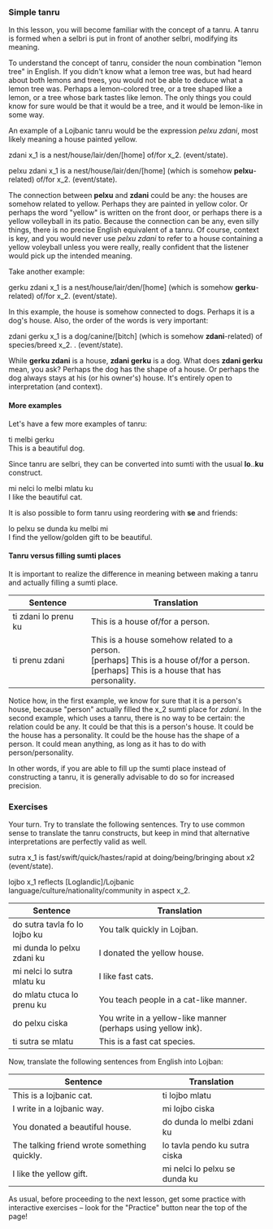 <!--
### Transforming selbri
-->

<!--
The simplest type of selbri are those formed by a single word, such as the selbri _tavla_ inside the bridi _mi tavla do_.
In the previous lesson, you learned how to derive slightly more complex tanru using the words _se_, _te_, _ve_ and _re_.
In this lesson, you will learn yet another type of transformation: tanru.
-->


<!--
(there is no earlier lesson about brivla)

### Selbri and Brivla

Let's focus more in the selbri structure for now. 
Recall that, selbri is predicate relationship, for which it has sumti places: *some selbri = x_1 something x_2 something x_3 (and so on).*

The simplest type of selbri is the one formed by a single word: a brivla. For instance, **zdani**, **pelxu** are all examples of brivla.
So far, you've seen examples of selbri which were not form by simple brivla, for example: **se dunda**, where **dunda** is a brivla, and **se** is a cmavo.

When one combines two selbri, the result will be a tanru (which is a kind of selbri).
An example: **pelxu zdani** would be a **zdani** which is somehow **pelxu**-like or **pelxu**-related.
-->

### Simple tanru

In this lesson, you will become familiar with the concept of a tanru.
A tanru is formed when a selbri is put in front of another selbri, modifying its meaning.
<!--
A tanru is itself a selbri, and can combine with other selbri or tanru to form more complex tanru.
Thus _zdani vecnu_ is a tanru, as well as _pelxu zdani vecnu_, which is made from the tanru _pelxu zdani_ and the single brivla word _vecnu_.
-->
To understand the concept of tanru, consider the noun combination "lemon tree" in English.
If you didn't know what a lemon tree was, but had heard about both lemons and trees, you would not be able to deduce what a lemon tree was.
Perhaps a lemon-colored tree, or a tree shaped like a lemon, or a tree whose bark tastes like lemon.
The only things you could know for sure would be that it would be a tree, and it would be lemon-like in some way.

<!--
A tanru is closely analogous to this.
It cannot be said exactly what a _pelxu zdani_ is, but it can be said that it is definitely a _zdani_, and that it's _zdani_-like in some way.
And it could be _zdani_-like in any way.
In theory, no matter how silly or absurd the connection to zdani was, it could still truly be a _pelxu zdani_.
However, it must actually be a vecnu in the ordinary sense in order for the tanru to apply.
You could gloss zdani vecnu as home seller, or even better but worse sounding a home-type-of seller.
The place structure of a tanru is always that of the rightmost selbri.
It's also said that the left selbri modifies the right selbri.
-->

An example of a Lojbanic tanru would be the expression _pelxu zdani_, most likely meaning a house painted yellow.

<!--
We'll focus in a simple kind of tanru: two brivla tanru.
-->

<span class="definition-head">zdani</span> x_1 is a nest/house/lair/den/[home] of/for x_2.  (event/state).

<span class="definition-head">pelxu zdani</span> x_1 is a nest/house/lair/den/[home] (which is somehow **pelxu**-related) of/for x_2.  (event/state).

The connection between **pelxu** and **zdani** could be any: the houses are somehow related to yellow.
Perhaps they are painted in yellow color.
Or perhaps the word "yellow" is written on the front door, or perhaps there is a yellow volleyball in its patio.
Because the connection can be any, even silly things, there is no precise English equivalent of a tanru.
Of course, context is key, and you would never use _pelxu zdani_ to refer to a house containing a yellow voleyball unless you were really, really confident that the listener would pick up the intended meaning.

Take another example:

<span class="definition-head">gerku zdani</span> x_1 is a nest/house/lair/den/[home] (which is somehow **gerku**-related) of/for x_2.  (event/state).

In this example, the house is somehow connected to dogs.
Perhaps it is a dog's house.
Also, the order of the words is very important:

<span class="definition-head">zdani gerku</span> x_1 is a dog/canine/[bitch] (which is somehow **zdani**-related) of species/breed x_2. .  (event/state).

While **gerku zdani** is a house, **zdani gerku** is a dog.
What does **zdani gerku** mean, you ask?
Perhaps the dog has the shape of a house.
Or perhaps the dog always stays at his (or his owner's) house.
It's entirely open to interpretation (and context).

#### More examples

Let's have a few more examples of tanru:

<div class="translation-source">
ti melbi gerku
</div>
<div class="translation-target">
This is a beautiful dog.
</div>

Since tanru are selbri, they can be converted into sumti with the usual **lo**..**ku** construct.

<div class="translation-source">
mi nelci lo melbi mlatu ku
</div>
<div class="translation-target">
I like the beautiful cat.
</div>

It is also possible to form tanru using reordering with **se** and friends:

<div class="translation-source">
lo pelxu se dunda ku melbi mi
</div>
<div class="translation-target">
I find the yellow/golden gift to be beautiful.
</div>


#### Tanru versus filling sumti places

It is important to realize the difference in meaning between making a tanru and actually filling a sumti place.

|Sentence|Translation|
|--------|-----------|
|ti zdani lo prenu ku|This is a house of/for a person.|
|ti prenu zdani|This is a house somehow related to a person. <br/> [perhaps] This is a house of/for a person. <br/> [perhaps] This is a house that has personality.|

Notice how, in the first example, we know for sure that it is a person's house, because "person" actually filled the x_2 sumti place for _zdani_.
In the second example, which uses a tanru, there is no way to be certain: the relation could be any.
It could be that this is a person's house.
It could be the house has a personality.
It could be the house has the shape of a person.
It could mean anything, as long as it has to do with person/personality.

In other words, if you are able to fill up the sumti place instead of constructing a tanru, it is generally advisable to do so for increased precision.
<!-- Unless you want to purposely be vague... or unless context leaves the meaning of a tanru very clear. -->

### Exercises

Your turn.
Try to translate the following sentences.
Try to use common sense to translate the tanru constructs, but keep in mind that alternative interpretations are perfectly valid as well.

<span class="definition-head">sutra</span> x_1 is fast/swift/quick/hastes/rapid at doing/being/bringing about x2 (event/state).

<span class="definition-head">lojbo</span> x_1 reflects [Loglandic]/Lojbanic language/culture/nationality/community in aspect x_2.

|Sentence|Translation|
|--------|-----------|
|do sutra tavla fo lo lojbo ku|<span class="spoiler-answer">You talk quickly in Lojban.</span>|
|mi dunda lo pelxu zdani ku |<span class="spoiler-answer">I donated the yellow house.</span>|
|mi nelci lo sutra mlatu ku|<span class="spoiler-answer">I like fast cats.</span>|
|do mlatu ctuca lo prenu ku|<span class="spoiler-answer">You teach people in a cat-like manner.</span>|
|do pelxu ciska|<span class="spoiler-answer">You write in a yellow-like manner (perhaps using yellow ink).</span>|
|ti sutra se mlatu|<span class="spoiler-answer">This is a fast cat species.</span>|

Now, translate the following sentences from English into Lojban:

|Sentence|Translation|
|--------|-----------|
|This is a lojbanic cat.|<span class="spoiler-answer">ti lojbo mlatu</span>|
|I write in a lojbanic way.|<span class="spoiler-answer">mi lojbo ciska</span>|
|You donated a beautiful house.|<span class="spoiler-answer">do dunda lo melbi zdani ku</span>|
|The talking friend wrote something quickly.|<span class="spoiler-answer">lo tavla pendo ku sutra ciska</span>|
|I like the yellow gift.|<span class="spoiler-answer">mi nelci lo pelxu se dunda ku</span>|

As usual, before proceeding to the next lesson, get some practice with interactive exercises &ndash; look for the "Practice" button near the top of the page!
